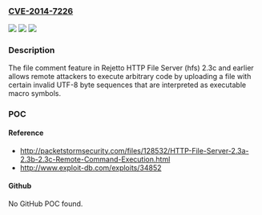 ### [CVE-2014-7226](https://cve.mitre.org/cgi-bin/cvename.cgi?name=CVE-2014-7226)
![](https://img.shields.io/static/v1?label=Product&message=n%2Fa&color=blue)
![](https://img.shields.io/static/v1?label=Version&message=n%2Fa&color=blue)
![](https://img.shields.io/static/v1?label=Vulnerability&message=n%2Fa&color=brighgreen)

### Description

The file comment feature in Rejetto HTTP File Server (hfs) 2.3c and earlier allows remote attackers to execute arbitrary code by uploading a file with certain invalid UTF-8 byte sequences that are interpreted as executable macro symbols.

### POC

#### Reference
- http://packetstormsecurity.com/files/128532/HTTP-File-Server-2.3a-2.3b-2.3c-Remote-Command-Execution.html
- http://www.exploit-db.com/exploits/34852

#### Github
No GitHub POC found.

